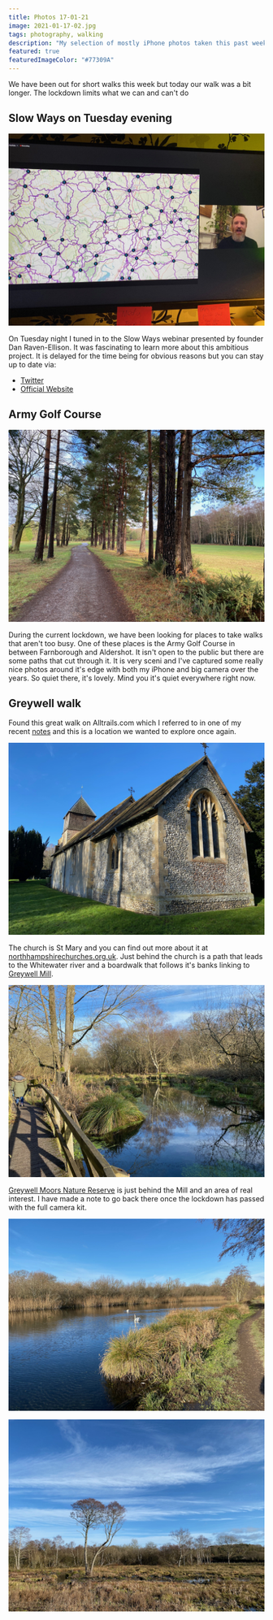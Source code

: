 ```yaml
---
title: Photos 17-01-21
image: 2021-01-17-02.jpg
tags: photography, walking
description: "My selection of mostly iPhone photos taken this past week"
featured: true
featuredImageColor: "#77309A"
---
```


We have been out for short walks this week but today our walk was a bit longer. The lockdown limits what we can and can't do

## Slow Ways on Tuesday evening
![](2021-01-17-01.jpg)

On Tuesday night I tuned in to the Slow Ways webinar presented by founder Dan Raven-Ellison. It was fascinating to learn more about this ambitious project. It is delayed for the time being for obvious reasons but you can stay up to date via:

- [Twitter](https://twitter.com/slowwaysuk)
- [Official Website](https://slowways.org)

## Army Golf Course
![](2021-01-17-02.jpg)

During the current lockdown, we have been looking for places to take walks that aren't too busy. One of these places is the Army Golf Course in between Farnborough and Aldershot. It isn't open to the public but there are some paths that cut through it. It is very sceni and I've captured some really nice photos around it's edge with both my iPhone and big camera over the years. So quiet there, it's lovely. Mind you it's quiet everywhere right now.

## Greywell walk
Found this great walk on Alltrails.com which I referred to in one of my recent [notes](/notes/2021-01-16-explore-greywell-and-mapledurwell-or-alltrails/) and this is a location we wanted to explore once again. 

![](2021-01-17-03.jpg)

The church is St Mary and you can find out more about it at [northhampshirechurches.org.uk](http://www.northhampshirechurches.org.uk/northhampshirechurches/st_mary_greywell-16214.aspx). Just behind the church is a path that leads to the Whitewater river and a boardwalk that follows it's banks linking to [Greywell Mill](https://historicengland.org.uk/listing/the-list/list-entry/1092309).

![](2021-01-17-06.jpg)

[Greywell Moors Nature Reserve](https://www.hiwwt.org.uk/nature-reserves/greywell-moors-nature-reserve) is just behind the Mill and an area of real interest. I have made a note to go back there once the lockdown has passed with the full camera kit. 

![](2021-01-17-04.jpg)

![](2021-01-17-05.jpg)
